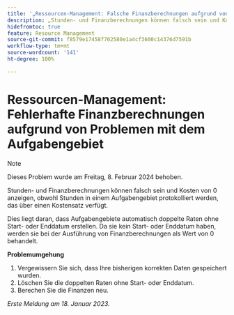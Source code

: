 ```yaml
---
title: '„Ressourcen-Management: Falsche Finanzberechnungen aufgrund von Problemen mit dem Aufgabengebiet“'
description: „Stunden- und Finanzberechnungen können falsch sein und Kosten von 0 anzeigen, obwohl Stunden in einem Aufgabengebiet protokolliert werden, das über einen Kostensatz verfügt.“
hidefromtoc: true
feature: Resource Management
source-git-commit: f8579e17458f702580e1a4cf3600c14376d7591b
workflow-type: tm+mt
source-wordcount: '141'
ht-degree: 100%

---
```



# Ressourcen-Management: Fehlerhafte Finanzberechnungen aufgrund von Problemen mit dem Aufgabengebiet

>[!NOTE]
>
>Dieses Problem wurde am Freitag, 8. Februar 2024 behoben.

Stunden- und Finanzberechnungen können falsch sein und Kosten von 0 anzeigen, obwohl Stunden in einem Aufgabengebiet protokolliert werden, das über einen Kostensatz verfügt.

Dies liegt daran, dass Aufgabengebiete automatisch doppelte Raten ohne Start- oder Enddatum erstellen. Da sie kein Start- oder Enddatum haben, werden sie bei der Ausführung von Finanzberechnungen als Wert von 0 behandelt.

**Problemumgehung**

1. Vergewissern Sie sich, dass Ihre bisherigen korrekten Daten gespeichert wurden.
1. Löschen Sie die doppelten Raten ohne Start- oder Enddatum.
1. Berechen Sie die Finanzen neu.

_Erste Meldung am 18. Januar 2023._
